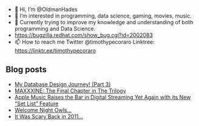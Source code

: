 - 👋 Hi, I’m @OldmanHades
- 👀 I’m interested in programming, data science, gaming, movies, music.
- 🌱 Currently trying to improve my knowledge and understanding of both programming and Data Science.
- https://bugzilla.redhat.com/show_bug.cgi?id=2002083
- 📫 How to reach me Twitter @timothypecoraro
Linktree: https://linktr.ee/timothypecoraro

## Blog posts
<!-- BLOG-POST-LIST:START -->
- [My Database Design Journey! &lpar;Part 3&rpar;](https://medium.com/@timothypecoraro/my-database-design-journey-part-3-9e49cdf775fa?source=rss-5097f5c9b801------2)
- [MAXXXINE: The Final Chapter in The Trilogy](https://medium.com/@timothypecoraro/maxxxine-the-final-chapter-in-the-trilogy-95881b08315f?source=rss-5097f5c9b801------2)
- [Apple Music Raises the Bar in Digital Streaming Yet Again with its New “Set List” Feature](https://medium.com/@timothypecoraro/apple-music-raises-the-bar-in-digital-streaming-yet-again-with-its-new-set-list-feature-6f0db6a094c9?source=rss-5097f5c9b801------2)
- [Welcome Night Owls…](https://medium.com/@timothypecoraro/welcome-night-owls-7b451aa5cfb5?source=rss-5097f5c9b801------2)
- [It Was Scary Back in 2011…](https://medium.com/@timothypecoraro/it-was-scary-back-in-2011-78f0d696fa7d?source=rss-5097f5c9b801------2)
<!-- BLOG-POST-LIST:END -->
